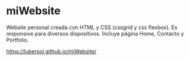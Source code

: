 # miWebsite
Website personal creada con HTML y CSS (cssgrid y css flexbox).
Es responsive para diversos dispositivos.
Incluye página Home, Contacto y Portfolio.

https://lubersol.github.io/miWebsite/